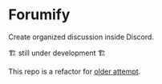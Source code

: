 # Forumify
Create organized discussion inside Discord.

🏗 still under development 🏗

This repo is a refactor for [older attempt](https://github.com/dnswd/forumify-archived).
